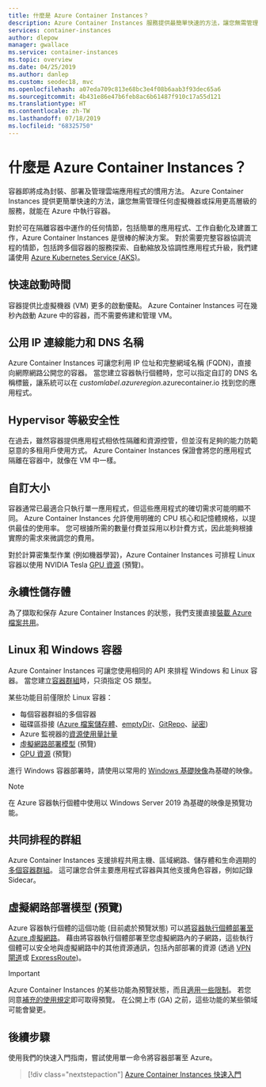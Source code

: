 ```yaml
---
title: 什麼是 Azure Container Instances？
description: Azure Container Instances 服務提供最簡單快速的方法，讓您無需管理虛擬機器或採用更高層級的協調器，就能在 Azure 中執行隔離的容器。
services: container-instances
author: dlepow
manager: gwallace
ms.service: container-instances
ms.topic: overview
ms.date: 04/25/2019
ms.author: danlep
ms.custom: seodec18, mvc
ms.openlocfilehash: a07eda709c813e68bc3e4f08b6aab3f93dec65a6
ms.sourcegitcommit: 4b431e86e47b6feb8ac6b61487f910c17a55d121
ms.translationtype: HT
ms.contentlocale: zh-TW
ms.lasthandoff: 07/18/2019
ms.locfileid: "68325750"
---
```

# <a name="what-is-azure-container-instances"></a>什麼是 Azure Container Instances？

容器即將成為封裝、部署及管理雲端應用程式的慣用方法。 Azure Container Instances 提供更簡單快速的方法，讓您無需管理任何虛擬機器或採用更高層級的服務，就能在 Azure 中執行容器。

對於可在隔離容器中運作的任何情節，包括簡單的應用程式、工作自動化及建置工作，Azure Container Instances 是很棒的解決方案。 對於需要完整容器協調流程的情節，包括跨多個容器的服務探索、自動縮放及協調性應用程式升級，我們建議使用 [Azure Kubernetes Service (AKS)](../aks/index.yml)。

## <a name="fast-startup-times"></a>快速啟動時間

容器提供比虛擬機器 (VM) 更多的啟動優點。 Azure Container Instances 可在幾秒內啟動 Azure 中的容器，而不需要佈建和管理 VM。

## <a name="public-ip-connectivity-and-dns-name"></a>公用 IP 連線能力和 DNS 名稱

Azure Container Instances 可讓您利用 IP 位址和完整網域名稱 (FQDN)，直接向網際網路公開您的容器。 當您建立容器執行個體時，您可以指定自訂的 DNS 名稱標籤，讓系統可以在 *customlabel*.*azureregion*.azurecontainer.io 找到您的應用程式。

## <a name="hypervisor-level-security"></a>Hypervisor 等級安全性

在過去，雖然容器提供應用程式相依性隔離和資源控管，但並沒有足夠的能力防範惡意的多租用戶使用方式。 Azure Container Instances 保證會將您的應用程式隔離在容器中，就像在 VM 中一樣。

## <a name="custom-sizes"></a>自訂大小

容器通常已最適合只執行單一應用程式，但這些應用程式的確切需求可能明顯不同。 Azure Container Instances 允許使用明確的 CPU 核心和記憶體規格，以提供最佳的使用率。 您可根據所需的數量付費並採用以秒計費方式，因此能夠根據實際的需求來微調您的費用。

對於計算密集型作業 (例如機器學習)，Azure Container Instances 可排程 Linux 容器以使用 NVIDIA Tesla [GPU 資源](container-instances-gpu.md) (預覽)。

## <a name="persistent-storage"></a>永續性儲存體

為了擷取和保存 Azure Container Instances 的狀態，我們支援直接[裝載 Azure 檔案共用](container-instances-mounting-azure-files-volume.md)。

## <a name="linux-and-windows-containers"></a>Linux 和 Windows 容器

Azure Container Instances 可讓您使用相同的 API 來排程 Windows 和 Linux 容器。 當您建立[容器群組](container-instances-container-groups.md)時，只須指定 OS 類型。

某些功能目前僅限於 Linux 容器：

* 每個容器群組的多個容器
* 磁碟區掛接 ([Azure 檔案儲存體](container-instances-volume-azure-files.md)、[emptyDir](container-instances-volume-emptydir.md)、[GitRepo](container-instances-volume-gitrepo.md)、[祕密](container-instances-volume-secret.md))
* Azure 監視器的[資源使用量計量](container-instances-monitor.md)
* [虛擬網路部署模型](container-instances-vnet.md) (預覽)
* [GPU 資源](container-instances-gpu.md) (預覽)

進行 Windows 容器部署時，請使用以常用的 [Windows 基礎映像](container-instances-faq.md#what-windows-base-os-images-are-supported)為基礎的映像。

> [!NOTE]
> 在 Azure 容器執行個體中使用以 Windows Server 2019 為基礎的映像是預覽功能。

## <a name="co-scheduled-groups"></a>共同排程的群組

Azure Container Instances 支援排程共用主機、區域網路、儲存體和生命週期的[多個容器群組](container-instances-container-groups.md)。 這可讓您合併主要應用程式容器與其他支援角色容器，例如記錄 Sidecar。

## <a name="virtual-network-deployment-preview"></a>虛擬網路部署模型 (預覽)

Azure 容器執行個體的這個功能 (目前處於預覽狀態) 可以[將容器執行個體部署至 Azure 虛擬網路](container-instances-vnet.md)。 藉由將容器執行個體部署至您虛擬網路內的子網路，這些執行個體可以安全地與虛擬網路中的其他資源通訊，包括內部部署的資源 (透過 [VPN 閘道](../vpn-gateway/vpn-gateway-about-vpngateways.md)或 [ExpressRoute](../expressroute/expressroute-introduction.md))。

> [!IMPORTANT]
> Azure Container Instances 的某些功能為預覽狀態，而且[適用一些限制](container-instances-vnet.md#preview-limitations)。 若您同意[補充的使用規定][terms-of-use]即可取得預覽。 在公開上市 (GA) 之前，這些功能的某些領域可能會變更。

## <a name="next-steps"></a>後續步驟

使用我們的快速入門指南，嘗試使用單一命令將容器部署至 Azure。

> [!div class="nextstepaction"]
> [Azure Container Instances 快速入門](container-instances-quickstart.md)

<!-- LINKS - External -->
[terms-of-use]: https://azure.microsoft.com/support/legal/preview-supplemental-terms/
